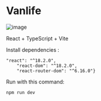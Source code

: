 # Vanlife
![image](https://github.com/Katastropha/vanlife-project/assets/108684406/866bd305-f551-4798-ae95-d22fd5def080)

React + TypeScript + Vite

Install dependencies :

````{
"react": "^18.2.0",
    "react-dom": "^18.2.0",
    "react-router-dom": "^6.16.0"}
````

Run with this command:

````
npm run dev
````

